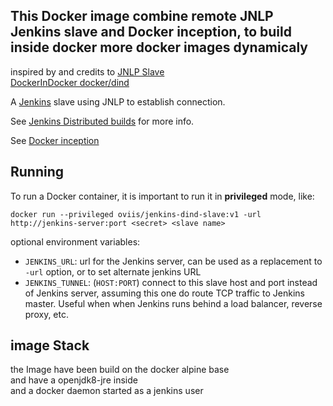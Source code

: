 ## This Docker image combine remote JNLP Jenkins slave and Docker inception, to build inside docker more docker images dynamicaly

inspired by and credits to
[JNLP Slave](https://hub.docker.com/r/jenkinsci/jnlp-slave/)<br>
[DockerInDocker docker/dind](https://hub.docker.com/_/docker/)

A [Jenkins](https://jenkins-ci.org) slave using JNLP to establish connection.

See [Jenkins Distributed builds](https://wiki.jenkins-ci.org/display/JENKINS/Distributed+builds) for more info.

See [Docker inception](https://github.com/jpetazzo/dind)

## Running

To run a Docker container, it is important to run it in **privileged** mode, like:

    docker run --privileged oviis/jenkins-dind-slave:v1 -url http://jenkins-server:port <secret> <slave name>

optional environment variables:

* `JENKINS_URL`: url for the Jenkins server, can be used as a replacement to `-url` option, or to set alternate jenkins URL
* `JENKINS_TUNNEL`: (`HOST:PORT`) connect to this slave host and port instead of Jenkins server, assuming this one do route TCP traffic to Jenkins master. Useful when when Jenkins runs behind a load balancer, reverse proxy, etc.

## image Stack

the Image have been build on the docker alpine base <br>
and have a openjdk8-jre inside <br>
and a docker daemon started as a jenkins user


